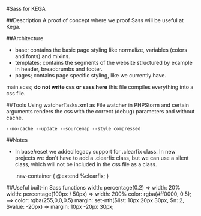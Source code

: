 #Sass for KEGA

##Description
A proof of concept where we proof Sass will be useful at Kega.

##Architecture
- base; contains the basic page styling like normalize, variables (colors and fonts) and mixins.
- templates; contains the segments of the website structured by example in header, breadcrumbs and footer.
- pages; contains page specific styling, like we currently have.

main.scss; **do not write css or sass here** this file compiles everything into a css file.

##Tools
Using watcherTasks.xml as File watcher in PHPStorm and certain arguments renders the css with the correct (debug) parameters and without cache.

	--no-cache --update --sourcemap --style compressed


##Notes
- In base/reset we added legacy support for .clearfix class. In new projects we don't have to add a .clearfix class, but we can use a silent class, which will not be included in the css file as a class.


	.nav-container {
		@extend %clearfix;
	}
	
##Useful built-in Sass functions
	width: percentage(0.2) => width: 20%
	width: percentage(100px / 50px) => width: 200%
	color: rgba(#ff0000, 0.5); ==> color: rgba(255,0,0,0.5)
	margin: set-nth($list: 10px 20px 30px, $n: 2, $value: -20px) => margin: 10px -20px 30px;

